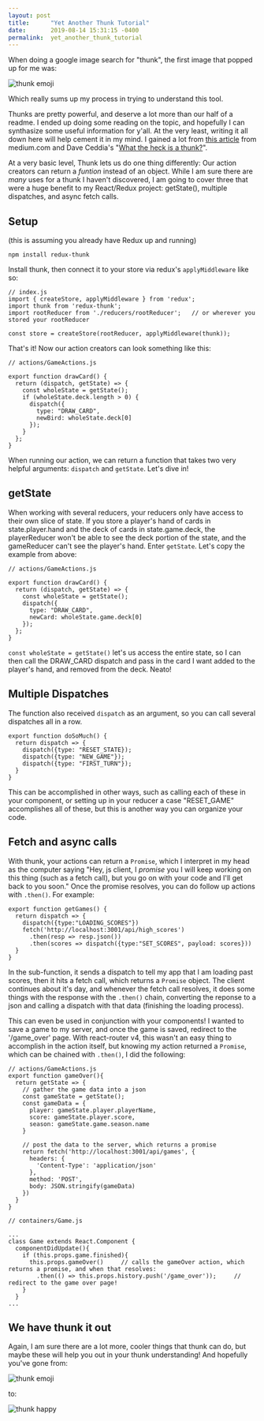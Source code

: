 ```yaml
---
layout: post
title:      "Yet Another Thunk Tutorial"
date:       2019-08-14 15:31:15 -0400
permalink:  yet_another_thunk_tutorial
---
```



When doing a google image search for "thunk", the first image that popped up for me was:

![thunk emoji](https://statici.behindthevoiceactors.com/behindthevoiceactors/_img/chars/thunk-the-croods-3.jpg)

Which really sums up my process in trying to understand this tool.

Thunks are pretty powerful, and deserve a lot more than our half of a readme. I ended up doing some reading on the topic, and hopefully I can synthasize some useful information for y'all. At the very least, writing it all down here will help cement it in my mind. I gained a lot from [this article](https://medium.com/@stowball/a-dummys-guide-to-redux-and-thunk-in-react-d8904a7005d3) from medium.com and Dave Ceddia's "[What the heck is a thunk?](https://daveceddia.com/what-is-a-thunk/)".

At a very basic level, Thunk lets us do one thing differently: Our action creators can return a *funtion* instead of an object. While I am sure there are *many* uses for a thunk I haven't discovered, I am going to cover three that were a huge benefit to my React/Redux project: getState(), multiple dispatches, and async fetch calls.

## Setup
(this is assuming you already have Redux up and running)

`npm install redux-thunk`

Install thunk, then connect it to your store via redux's `applyMiddleware` like so:

```
// index.js
import { createStore, applyMiddleware } from 'redux';
import thunk from 'redux-thunk';
import rootReducer from './reducers/rootReducer';   // or wherever you stored your rootReducer

const store = createStore(rootReducer, applyMiddleware(thunk));
```

That's it! Now our action creators can look something like this:
```
// actions/GameActions.js

export function drawCard() {
  return (dispatch, getState) => {
    const wholeState = getState();
    if (wholeState.deck.length > 0) {
      dispatch({
        type: "DRAW_CARD",
        newBird: wholeState.deck[0]
      });
    }
  };
}
```

When running our action, we can return a function that takes two very helpful arguments: `dispatch` and `getState`. Let's dive in!

## getState

When working with several reducers, your reducers only have access to their own slice of state. If you store a player's hand of cards in state.player.hand and the deck of cards in state.game.deck, the playerReducer won't be able to see the deck portion of the state, and the gameReducer can't see the player's hand. Enter `getState`. Let's copy the example from above:

```
// actions/GameActions.js

export function drawCard() {
  return (dispatch, getState) => {
    const wholeState = getState();
    dispatch({
      type: "DRAW_CARD",
      newCard: wholeState.game.deck[0]
    });
  };
}
```

`const wholeState = getState()` let's us access the entire state, so I can then call the DRAW_CARD dispatch and pass in the card I want added to the player's hand, and removed from the deck. Neato!

## Multiple Dispatches
The function also received `dispatch` as an argument, so you can call several dispatches all in a row.

```
export function doSoMuch() {
  return dispatch => {
    dispatch({type: "RESET_STATE});
    dispatch({type: "NEW_GAME"});
    dispatch({type: "FIRST_TURN"});
  }
}
```

This can be accomplished in other ways, such as calling each of these in your component, or setting up in your reducer a case "RESET_GAME" accomplishes all of these, but this is another way you can organize your code.

## Fetch and async calls
With thunk, your actions can return a `Promise`, which I interpret in my head as the computer saying "Hey, js client, I *promise* you I will keep working on this thing (such as a fetch call), but you go on with your code and I'll get back to you soon." Once the promise resolves, you can do follow up actions with `.then()`. For example:

```
export function getGames() {
  return dispatch => {
    dispatch({type:"LOADING_SCORES"})
    fetch('http://localhost:3001/api/high_scores')
      .then(resp => resp.json())
      .then(scores => dispatch({type:"SET_SCORES", payload: scores}))
  }
}
```

In the sub-function, it sends a dispatch to tell my app that I am loading past scores, then it hits a fetch call, which returns a `Promise` object. The client continues about it's day, and whenever the fetch call resolves, it does some things with the response with the `.then()` chain, converting the reponse to a json and calling a dispatch with that data (finishing the loading process).

This can even be used in conjunction with your components! I wanted to save a game to my server, and once the game is saved, redirect to the '/game_over' page. With react-router v4, this wasn't an easy thing to accomplish in the action itself, but knowing my action returned a `Promise`, which can be chained with `.then()`, I did the following:

```
// actions/GameActions.js
export function gameOver(){
  return getState => {
    // gather the game data into a json
    const gameState = getState();
    const gameData = {
      player: gameState.player.playerName,
      score: gameState.player.score,
      season: gameState.game.season.name
    }

    // post the data to the server, which returns a promise
    return fetch('http://localhost:3001/api/games', {
      headers: {
        'Content-Type': 'application/json'
      },
      method: 'POST',
      body: JSON.stringify(gameData)
    })
  }
}

// containers/Game.js

...
class Game extends React.Component {
  componentDidUpdate(){
    if (this.props.game.finished){
      this.props.gameOver()     // calls the gameOver action, which returns a promise, and when that resolves:
        .then(() => this.props.history.push('/game_over'));     // redirect to the game over page!
    }
  }
...
```

## We have thunk it out

Again, I am sure there are a lot more, cooler things that thunk can do, but maybe these will help you out in your thunk understanding! And hopefully you've gone from:

![thunk emoji](https://statici.behindthevoiceactors.com/behindthevoiceactors/_img/chars/thunk-the-croods-3.jpg)

to:

![thunk happy](https://encrypted-tbn0.gstatic.com/images?q=tbn:ANd9GcRao0-cY8sj8B0FyqEQ-Jey1sNDrwGl0CAIXBFG3G9xJVSP-YXx)
